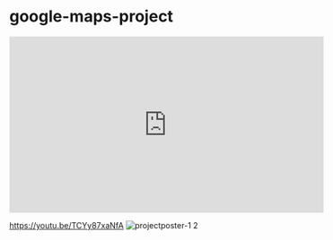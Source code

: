 # google-maps-project

<iframe width="560" height="315" src="https://www.youtube.com/embed/TCYy87xaNfA" title="YouTube video player" frameborder="0" allow="accelerometer; autoplay; clipboard-write; encrypted-media; gyroscope; picture-in-picture" allowfullscreen></iframe>

https://youtu.be/TCYy87xaNfA
![projectposter-1 2](https://user-images.githubusercontent.com/47872208/169707202-36783cd1-959e-4275-983a-bdc6c661856e.png)

